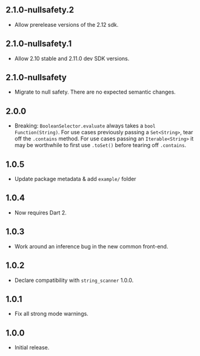 ## 2.1.0-nullsafety.2

* Allow prerelease versions of the 2.12 sdk.

## 2.1.0-nullsafety.1

* Allow 2.10 stable and 2.11.0 dev SDK versions.

## 2.1.0-nullsafety

* Migrate to null safety. There are no expected semantic changes.

## 2.0.0

* Breaking: `BooleanSelector.evaluate` always takes a `bool Function(String)`.
  For use cases previously passing a `Set<String>`, tear off the `.contains`
  method. For use cases passing an `Iterable<String>` it may be worthwhile to
  first use `.toSet()` before tearing off `.contains`.

## 1.0.5

* Update package metadata & add `example/` folder

## 1.0.4

* Now requires Dart 2.

## 1.0.3

* Work around an inference bug in the new common front-end.

## 1.0.2

* Declare compatibility with `string_scanner` 1.0.0.

## 1.0.1

* Fix all strong mode warnings.

## 1.0.0

* Initial release.
